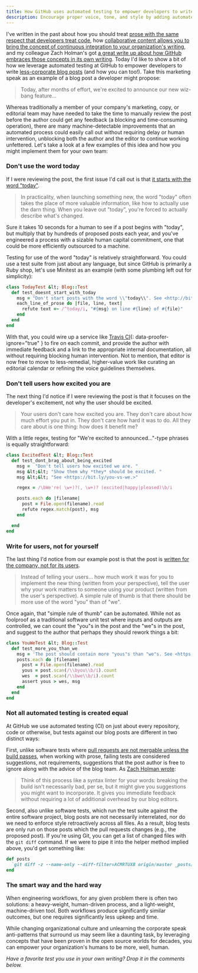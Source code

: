 ```yaml
---
title: How GitHub uses automated testing to empower developers to write less-corporate blog posts
description: Encourage proper voice, tone, and style by adding automated tests to your corporate blog.
---
```


I've written in the past about how you should treat [prose with the same respect that developers treat code](https://ben.balter.com/2013/09/16/treat-data-as-code/), how [collaborative content allows you to bring the concept of continuous integration to your organization's writing](https://ben.balter.com/2015/05/22/test-your-prose/), and my colleague Zach Holman's got [a great write up about how GitHub embraces those concepts in its own writing](http://zachholman.com/posts/how-github-writes-blog-posts/). Today I'd like to show a bit of how we leverage automated testing at GitHub to empower developers to write [less-corporate blog posts](https://ben.balter.com/2015/07/20/write-corporate-blog-posts-as-a-human/) (and how you can too!). Take this marketing speak as an example of a blog post a developer might propose:

> Today, after months of effort, we're excited to announce our new wiz-bang feature…

Whereas traditionally a member of your company's marketing, copy, or editorial team may have needed to take the time to manually review the post before the author could get any feedback (a blocking and time-consuming operation), there are many machine-detectable improvements that an automated process could easily call out without requiring delay or human intervention, unblocking both the author and the editor to continue working unfettered. Let's take a look at a few examples of this idea and how you might implement them for your own team:

### Don't use the word today

If I were reviewing the post, the first issue I'd call out is that [it starts with the word "today"](https://ben.balter.com/2015/07/20/write-corporate-blog-posts-as-a-human/#dont-use-the-word-today).

> In practicality, when launching something new, the word "today" often takes the place of more valuable information, like how to actually use the darn thing. When you leave out "today", you're forced to actually describe what's changed.

Sure it takes 10 seconds for a human to see if a post begins with "today", but multiply that by hundreds of proposed posts each year, and you've engineered a process with a sizable human capital commitment, one that could be more efficiently outsourced to a machine.

Testing for use of the word "today" is relatively straightforward. You could use a test suite from just about any language, but since GitHub is primarily a Ruby shop, let's use Minitest as an example (with some plumbing left out for simplicity):

```ruby
class TodayTest &lt; Blog::Test
  def test_doesnt_start_with_today
    msg = "Don't start posts with the word \\"today\\". See <http://bit.ly/no-today.\n>"
    each_line_of_prose do |file, line, text|
      refute text =~ /^today/i, "#{msg} on line #{line} of #{file}"
    end
  end
end
```

With that, you could wire up a service like [Travis CI](https://travisci.org){: data-proofer-ignore="true" } to fire on each commit, and provide the author with immediate feedback and a link to the appropriate internal documentation, all without requiring blocking human intervention. Not to mention, that editor is now free to move to less-remedial, higher-value work like curating an editorial calendar or refining the voice guidelines themselves.

### Don't tell users how excited you are

The next thing I'd notice if I were reviewing the post is that it focuses on the developer's excitement, not why the user should be excited.

> Your users don't care how excited you are. They don't care about how much effort you put in. They don't care how hard it was to do. All they care about is one thing: how does it benefit me?

With a little regex, testing for "We're excited to announced…"-type phrases is equally straightforward:

```ruby
class ExcitedTest &lt; Blog::Test
  def test_dont_brag_about_being_excited
    msg =  "Don't tell users how excited we are. "
    msg &lt;&lt; "Show them why *they* should be excited. "
    msg &lt;&lt; "See <https://bit.ly/you-vs-we.>"

    regex = /\bWe're( \w+)?(, \w+)? (excited|happy|pleased)\b/i

    posts.each do |filename|
      post = File.open(filename).read
      refute regex.match(post), msg
    end

  end
end
```

### Write for users, not for yourself

The last thing I'd notice from our example post is that the post is [written for the company, not for its users](https://ben.balter.com/2015/07/20/write-corporate-blog-posts-as-a-human/#write-for-users-not-for-yourself).

> Instead of telling your users… how much work it was for you to implement the new thing (written from your perspective), tell the user why your work matters to someone using your product (written from the user's perspective). A simple rule of thumb is that there should be more use of the word "you" than of "we".

Once again, that "simple rule of thumb" can be automated. While not as foolproof as a traditional software unit test where inputs and outputs are controlled, we can count the "you"s in the post and the "we"s in the post, and suggest to the author that perhaps they should rework things a bit:

```ruby
class YouWeTest &lt; Blog::Test
  def test_more_you_than_we
    msg = 'The post should contain more "yous"s than "we"s. See <https://bit.ly/you-vs-we.>'
    posts.each do |filename|
      post = File.open(filename).read
      yous = post.scan(/\\byou\\b/i).count
      wes  = post.scan(/\\bwe\\b/i).count
      assert yous > wes, msg
    end
  end
end
```

### Not all automated testing is created equal

At GitHub we use automated testing (CI) on just about every repository, code or otherwise, but tests against our blog posts are different in two distinct ways:

First, unlike software tests where [pull requests are not mergable unless the build passes](https://github.com/blog/2051-protected-branches-and-required-status-checks), when working with prose, failing tests are considered suggestions, not requirements, suggestions that the post author is free to ignore along with the advice of the blog team. As [Zach Holman wrote](http://zachholman.com/posts/how-github-writes-blog-posts/):

> Think of this process like a syntax linter for your words: breaking the build isn't necessarily bad, per se, but it might give you suggestions you might want to incorporate. It gives you immediate feedback without requiring a lot of additional overhead by our blog editors.

Second, also unlike software tests, which run the test suite against the entire software project, blog posts are not necessarily interrelated, nor do we need to enforce style retroactively across all files. As a result, blog tests are only run on those posts which the pull requests changes (e.g., the proposed post). If you're using Git, you can get a list of changed files with the `git diff` command. If we were to pipe it into the helper method implied above, you'd get something like:

```ruby
def posts
  `git diff -z --name-only --diff-filter=ACMRTUXB origin/master _posts/*`.split("\\0")
end
```

### The smart way and the hard way

When engineering workflows, for any given problem there is often two solutions: a heavy-weight, human-driven process, and a light-weight, machine-driven tool. Both workflows produce significantly similar outcomes, but one requires significantly less upkeep and time.

While changing organizational culture and unlearning the corporate speak anti-patterns that surround us may seem like a daunting task, by leveraging concepts that have been proven in the open source worlds for decades, you can empower your organization's humans to be more, well, human.

*Have a favorite test you use in your own writing? Drop it in the comments below.*
